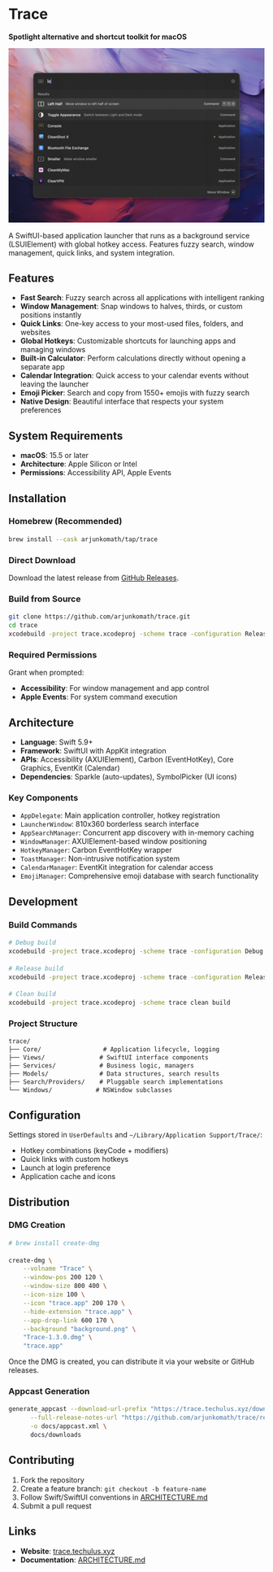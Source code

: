 # Trace

**Spotlight alternative and shortcut toolkit for macOS**

![Trace launcher interface showing search results](docs/screenshot.png)

A SwiftUI-based application launcher that runs as a background service (LSUIElement) with global hotkey access. Features fuzzy search, window management, quick links, and system integration.

## Features

- **Fast Search**: Fuzzy search across all applications with intelligent ranking
- **Window Management**: Snap windows to halves, thirds, or custom positions instantly
- **Quick Links**: One-key access to your most-used files, folders, and websites
- **Global Hotkeys**: Customizable shortcuts for launching apps and managing windows
- **Built-in Calculator**: Perform calculations directly without opening a separate app
- **Calendar Integration**: Quick access to your calendar events without leaving the launcher
- **Emoji Picker**: Search and copy from 1550+ emojis with fuzzy search
- **Native Design**: Beautiful interface that respects your system preferences

## System Requirements

- **macOS**: 15.5 or later
- **Architecture**: Apple Silicon or Intel
- **Permissions**: Accessibility API, Apple Events

## Installation

### Homebrew (Recommended)
```bash
brew install --cask arjunkomath/tap/trace
```

### Direct Download
Download the latest release from [GitHub Releases](https://github.com/arjunkomath/trace/releases/latest).

### Build from Source
```bash
git clone https://github.com/arjunkomath/trace.git
cd trace
xcodebuild -project trace.xcodeproj -scheme trace -configuration Release build
```

### Required Permissions
Grant when prompted:
- **Accessibility**: For window management and app control
- **Apple Events**: For system command execution

## Architecture

- **Language**: Swift 5.9+
- **Framework**: SwiftUI with AppKit integration
- **APIs**: Accessibility (AXUIElement), Carbon (EventHotKey), Core Graphics, EventKit (Calendar)
- **Dependencies**: Sparkle (auto-updates), SymbolPicker (UI icons)

### Key Components
- `AppDelegate`: Main application controller, hotkey registration
- `LauncherWindow`: 810x360 borderless search interface  
- `AppSearchManager`: Concurrent app discovery with in-memory caching
- `WindowManager`: AXUIElement-based window positioning
- `HotkeyManager`: Carbon EventHotKey wrapper
- `ToastManager`: Non-intrusive notification system
- `CalendarManager`: EventKit integration for calendar access
- `EmojiManager`: Comprehensive emoji database with search functionality

## Development

### Build Commands
```bash
# Debug build
xcodebuild -project trace.xcodeproj -scheme trace -configuration Debug build

# Release build
xcodebuild -project trace.xcodeproj -scheme trace -configuration Release build

# Clean build
xcodebuild -project trace.xcodeproj -scheme trace clean build
```

### Project Structure
```
trace/
├── Core/                 # Application lifecycle, logging
├── Views/               # SwiftUI interface components
├── Services/            # Business logic, managers
├── Models/              # Data structures, search results
├── Search/Providers/    # Pluggable search implementations
└── Windows/            # NSWindow subclasses
```

## Configuration

Settings stored in `UserDefaults` and `~/Library/Application Support/Trace/`:
- Hotkey combinations (keyCode + modifiers)
- Quick links with custom hotkeys
- Launch at login preference
- Application cache and icons

## Distribution

### DMG Creation

```bash
# brew install create-dmg

create-dmg \
    --volname "Trace" \
    --window-pos 200 120 \
    --window-size 800 400 \
    --icon-size 100 \
    --icon "trace.app" 200 170 \
    --hide-extension "trace.app" \
    --app-drop-link 600 170 \
    --background "background.png" \
    "Trace-1.3.0.dmg" \
    "trace.app"
```

Once the DMG is created, you can distribute it via your website or GitHub releases.

### Appcast Generation
```bash
generate_appcast --download-url-prefix "https://trace.techulus.xyz/downloads/" \
      --full-release-notes-url "https://github.com/arjunkomath/trace/releases" \
      -o docs/appcast.xml \
      docs/downloads
```

## Contributing

1. Fork the repository
2. Create a feature branch: `git checkout -b feature-name`
3. Follow Swift/SwiftUI conventions in [ARCHITECTURE.md](ARCHITECTURE.md)
4. Submit a pull request

## Links

- **Website**: [trace.techulus.xyz](https://trace.techulus.xyz)
- **Documentation**: [ARCHITECTURE.md](ARCHITECTURE.md)
